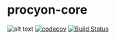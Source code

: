 # procyon-core
![alt text](https://goreportcard.com/badge/github.com/procyon-projects/procyon-core)
[![codecov](https://codecov.io/gh/procyon-projects/procyon-core/branch/master/graph/badge.svg?token=F9WA517EG9)](https://codecov.io/gh/procyon-projects/procyon-core)
[![Build Status](https://travis-ci.com/procyon-projects/procyon-core.svg?branch=master)](https://travis-ci.com/procyon-projects/procyon-core)
